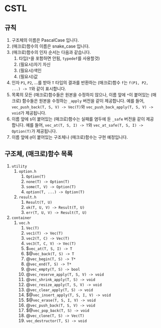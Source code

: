 # CSTL

## 규칙

1. 구조체의 이름은 PascalCase 입니다.
2. (매크로)함수의 이름은 snake_case 입니다.
3. (매크로)함수의 인자 순서는 다음과 같습니다.
   1. 타입(`*`을 포함하면 안됨, `typedef`를 사용할것)
   2. (필요시)자기 자신
   3. (필요시)색인
   4. (필요시)값
3. 인자 `P1`, `P2`, ...를 받아 `T` 타입의 결과를 반환하는 (매크로)함수 `f`는 `f(P1, P2, ...) -> T`와 같이 표시합니다.
4. 목록의 모든 (매크로)함수들은 원본을 수정하지 않으나, 이름 앞에 `*`이 붙어있는 (매크로) 함수들은 원본을 수정하는 `_apply` 버전을 같이 제공합니다. 예를 들어, `vec_push_back(T, S, V) -> Vec(T)`와 `vec_push_back_apply(T, S, V) -> void`가 제공됩니다.
5. 이름 앞에 `$`이 붙어있는 (매크로)함수는 실패를 염두에 둔 `_safe` 버전을 같이 제공합니다. 예를 들어, `vec_at(T, S, I) -> T`와 `vec_at_safe(T, S, I) -> Option(T)`가 제공됩니다.
6. 이름 앞에 `@`이 붙어있는 구조체나 (매크로)함수는 구현 예정입니다.


## 구조체, (매크로)함수 목록

1. `utility`
    1. `option.h`
        1. `Option(T)`
        2. `none(T) -> Option(T)`
        3. `some(T, V) -> Option(T)`
        4. `option(T, ...) -> Option(T)`
    2. `result.h`
        1. `Result(T, U)`
        2. `ok(T, U, V) -> Result(T, U)`
        3. `err(T, U, V) -> Result(T, U)`
2. `container`
    1. `vec.h`
        1. `Vec(T)`
        2. `vec1(T) -> Vec(T)`
        3. `vec2(T, C) -> Vec(T)`
        4. `vec3(T, C, V) -> Vec(T)`
        4. $`vec_at(T, S, I) -> T`
        5. $@`vec_back(T, S) -> T`
        6. @`vec_begin(T, S) -> T*`
        7. @`vec_end(T, S) -> T*`
        8. @`vec_empty(T, S) -> bool`
        9. @`vec_reserve_apply(T, S, V) -> void`
        10. @`vec_shrink_apply(T, S) -> void`
        11. @`vec_resize_apply(T, S, V) -> void`
        12. @`vec_clear_apply(T, S) -> void`
        13. $@`vec_insert_apply(T, S, I, V) -> void`
        14. $@`vec_erase(T, S, I, V) -> void`
        15. @`vec_push_back(T, S, V) -> void`
        16. $@`vec_pop_back(T, S) -> void`
        17. @`vec_clone(T, S) -> Vec(T)`
        17. `vec_destructor(T, S) -> void`
